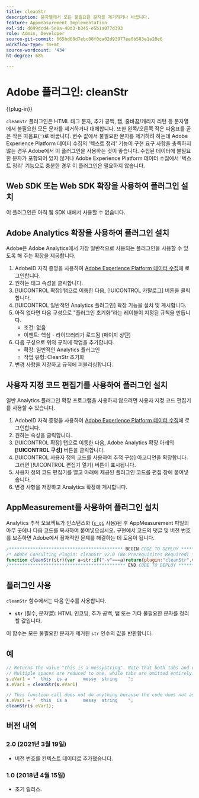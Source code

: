 ```yaml
---
title: cleanStr
description: 문자열에서 모든 불필요한 문자를 제거하거나 바꿉니다.
feature: Appmeasurement Implementation
exl-id: d699dcd4-5e0a-40d3-b345-e5b1a077d393
role: Admin, Developer
source-git-commit: 665bd68d7ebc08f0da02d93977ee0b583e1a28e6
workflow-type: tm+mt
source-wordcount: '434'
ht-degree: 68%

---
```


# Adobe 플러그인: cleanStr

{{plug-in}}

`cleanStr` 플러그인은 HTML 태그 문자, 추가 공백, 탭, 줄바꿈/캐리지 리턴 등 문자열에서 불필요한 모든 문자를 제거하거나 대체합니다. 또한 왼쪽/오른쪽 작은 따옴표를 곧은 작은 따옴표(`'`)로 바꿉니다. 변수 값에서 불필요한 문자를 제거하려 하는데 Adobe Experience Platform 데이터 수집의 &#39;텍스트 정리&#39; 기능이 구현 요구 사항을 충족하지 않는 경우 Adobe에서 이 플러그인을 사용하는 것이 좋습니다. 수집된 데이터에 불필요한 문자가 포함되어 있지 않거나 Adobe Experience Platform 데이터 수집에서 &#39;텍스트 정리&#39; 기능으로 충분한 경우 이 플러그인은 필요하지 않습니다.

## Web SDK 또는 Web SDK 확장을 사용하여 플러그인 설치

이 플러그인은 아직 웹 SDK 내에서 사용할 수 없습니다.

## Adobe Analytics 확장을 사용하여 플러그인 설치

Adobe은 Adobe Analytics에서 가장 일반적으로 사용되는 플러그인을 사용할 수 있도록 해 주는 확장을 제공합니다.

1. AdobeID 자격 증명을 사용하여 [Adobe Experience Platform 데이터 수집](https://experience.adobe.com/data-collection)에 로그인합니다.
1. 원하는 태그 속성을 클릭합니다.
1. [!UICONTROL 확장] 탭으로 이동한 다음, [!UICONTROL 카탈로그] 버튼을 클릭합니다.
1. [!UICONTROL 일반적인 Analytics 플러그인] 확장 기능을 설치 및 게시합니다.
1. 아직 없다면 다음 구성으로 &quot;플러그인 초기화&quot;라는 레이블이 지정된 규칙을 만듭니다.
   * 조건: 없음
   * 이벤트: 핵심 - 라이브러리가 로드됨 (페이지 상단)
1. 다음 구성으로 위의 규칙에 작업을 추가합니다.
   * 확장: 일반적인 Analytics 플러그인
   * 작업 유형: CleanStr 초기화
1. 변경 사항을 저장하고 규칙에 퍼블리싱합니다.

## 사용자 지정 코드 편집기를 사용하여 플러그인 설치

일반 Analytics 플러그인 확장 프로그램을 사용하지 않으려면 사용자 지정 코드 편집기를 사용할 수 있습니다.

1. AdobeID 자격 증명을 사용하여 [Adobe Experience Platform 데이터 수집](https://experience.adobe.com/data-collection)에 로그인합니다.
1. 원하는 속성을 클릭합니다.
1. [!UICONTROL 확장] 탭으로 이동한 다음, Adobe Analytics 확장 아래의 **[!UICONTROL 구성]** 버튼을 클릭합니다.
1. [!UICONTROL 사용자 정의 코드를 사용하여 추적 구성] 아코디언을 확장합니다. 그러면 [!UICONTROL 편집기 열기] 버튼이 표시됩니다.
1. 사용자 정의 코드 편집기를 열고 아래에 제공된 플러그인 코드를 편집 창에 붙여넣습니다.
1. 변경 사항을 저장하고 Analytics 확장에 게시합니다.

## AppMeasurement를 사용하여 플러그인 설치

Analytics 추적 오브젝트가 인스턴스화 ([`s_gi`](../functions/s-gi.md) 사용)된 후 AppMeasurement 파일의 아무 곳에나 다음 코드를 복사하여 붙여넣으십시오. 구현에서 코드의 댓글 및 버전 번호를 보존하면 Adobe에서 잠재적인 문제를 해결하는 데 도움이 됩니다.

```js
/******************************************* BEGIN CODE TO DEPLOY *******************************************/
/* Adobe Consulting Plugin: cleanStr v2.0 (No Prerequisites Required) */
function cleanStr(str){var a=str;if("-v"===a)return{plugin:"cleanStr",version:"2.0"};a:{if("undefined"!==typeof window.s_c_il){var b=0;for(var c;b<window.s_c_il.length;b++)if(c=window.s_c_il[b],c._c&&"s_c"===c._c){b=c;break a}}b=void 0}"undefined"!==typeof b&&(b.contextData.cleanStr="2.0");if("string"===typeof a){a=a.replace(/<\/?[^>]+(>|$)/g,"");a=a.trim();a=a.replace(/[\u2018\u2019\u201A]/g,"'");a=a.replace(/\t+/g,"");for(a=a.replace(/[\n\r]/g," ");-1<a.indexOf("  ");)a=a.replace(/\s\s/g," ");return a}return""}
/******************************************** END CODE TO DEPLOY ********************************************/
```

## 플러그인 사용

`cleanStr` 함수에서는 다음 인수를 사용합니다.

* **`str`** (필수, 문자열): HTML 인코딩, 추가 공백, 탭 또는 기타 불필요한 문자를 정리할 값입니다.

이 함수는 모든 불필요한 문자가 제거된 `str` 인수의 값을 반환합니다.

## 예

```js
// Returns the value "this is a messystring". Note that both tabs and extra spaces are present in the original string.
// Multiple spaces are reduced to one, while tabs are omitted entirely.
s.eVar1 = "  this  is a      messy  string    ";
s.eVar1 = cleanStr(s.eVar1)

// This function call does not do anything because the code does not assign the returned value to a variable.
s.eVar1 = "  this  is a      messy  string    ";
cleanStr(s.eVar1);
```

## 버전 내역

### 2.0 (2021년 3월 19일)

* 버전 번호를 컨텍스트 데이터로 추가했습니다.

### 1.0 (2018년 4월 15일)

* 초기 릴리스.

